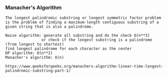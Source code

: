 ### Manacher's Algorithm

    The longest palindromic substring or longest symmetric factor problem is the problem of finding a maximum-length contiguous substring of a given string that is also a palindrome. 

    Naive algorithm: generate all substring and do the check O(n**3)
                    or check if the longest substring is a palindrome (from longest to shortest)
    find longest palindrome for each character as the center
    DP algorithm: O(n**2)
    Manacher's algorithm: O(n)

    https://www.geeksforgeeks.org/manachers-algorithm-linear-time-longest-palindromic-substring-part-1/

